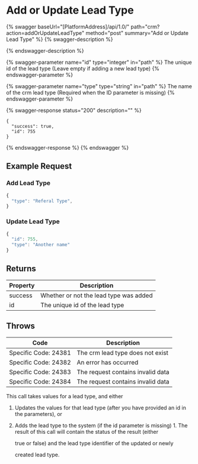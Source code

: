 # Add or Update Lead Type

{% swagger baseUrl="[PlatformAddress]/api/1.0/" path="crm?action=addOrUpdateLeadType" method="post" summary="Add or Update Lead Type" %}
{% swagger-description %}

{% endswagger-description %}

{% swagger-parameter name="id" type="integer" in="path" %}
The unique id of the lead type (Leave empty if adding a new lead type)
{% endswagger-parameter %}

{% swagger-parameter name="type" type="string" in="path" %}
The name of the crm lead type (Required when the ID parameter is missing)
{% endswagger-parameter %}

{% swagger-response status="200" description="" %}
```
{
  "success": true,
  "id": 755
}
```
{% endswagger-response %}
{% endswagger %}

## Example Request

### Add Lead Type

```javascript
{
  "type": "Referal Type",
}
```

### Update Lead Type

```javascript
{
  "id": 755,
  "type": "Another name"
}
```

## Returns

| Property | Description                            |
| -------- | -------------------------------------- |
| success  | Whether or not the lead type was added |
| id       | The unique id of the lead type         |

## Throws

| Code                 | Description                       |
| -------------------- | --------------------------------- |
| Specific Code: 24381 | The crm lead type does not exist  |
| Specific Code: 24382 | An error has occurred             |
| Specific Code: 24383 | The request contains invalid data |
| Specific Code: 24384 | The request contains invalid data |

This call takes values for a lead type, and either

1. Updates the values for that lead type (after you have provided an id in the parameters), or
2.  Adds the lead type to the system (if the id parameter is missing) 1. The result of this call will contain the status of the result (either

    true or false) and the lead type identifier of the updated or newly

    created lead type.
